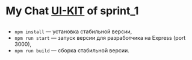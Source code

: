 # My Chat <a href="https://exquisite-cannoli-af7434.netlify.app/">UI-KIT</a> of sprint_1
##
- `npm install` — установка стабильной версии,
- `npm run start` — запуск версии для разработчика на Express (port 3000),
- `npm run build` — сборка стабильной версии.
